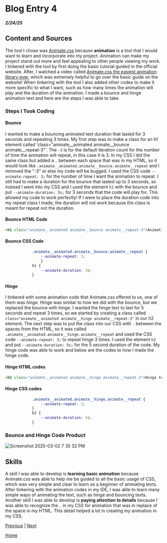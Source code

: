 # Blog Entry 4
##### 2/24/25
## Content and Sources
The tool I chose was [Animate.css](https://animate.style/) because **animation** is a tool that I would want to learn and incorporate into my project. Animation can make my project stand out more and feel appealing to other people viewing my work. I tinkered  with the tool by first doing the basic tutorial guided in the official website. After, I watched a video called [Animate.css the easiest animation library ever](https://youtu.be/VzbBcVRquYA?si=0PTfxOxvaJgiV0BV), which was extremely helpful to go over the basic guide on the website! When tinkering with the tool I also added other codes to make it more specific to what I want, such as how many times the animation will play and the duration of the animation. I made a bounce and hinge animation text and here are the steps I was able to take.
### Steps I Took Coding
#### Bounce
I wanted to make a bouncing animated text duration that lasted for 3 seconds and repeating 3 times. My first step was to make a class for an h1 element called 'class="animate__animated animate__bounce animate__repeat-3"'. The `-3` is for the default iteration count for the number of time the animation will repeat, in this case it is 3. In my CSS I did the same class but added a `.` between each space that was in my HTML, so it would look like `.animate__animated.animate__bounce.animate__repeat` and I removed the "-3" or else my code will be bugged. I used the CSS code `--animate-repeat: 3;` for the number of time I want the animation to repeat. I still had to make a duration for the bounce that lasted up to 3 seconds, so instead I went into my CSS and I used the element `h1` with the bounce and put `--animate-duration: 3s;` for 3 seconds that the code will play for. This allowed my code to work perfectly! If I were to place the duration code into my repeat class I made, the duration will not work because the class is meant for repeat not the duration. 

#### Bounce HTML Code
```HTML
<h1 class="animate__animated animate__bounce animate__repeat-3">Animation practice</h1>
```
#### Bounce CSS Code
```CSS
            .animate__animated.animate__bounce.animate__repeat {
                --animate-repeat: 3;
                }
            h1 {
                --animate-duration: 3s;
            }
```
#### Hinge
I tinkered with some animation code that Animate.css offered to us, one of them was _hinge_. Hinge was similar to how we did with the bounce, but we replaced the bounce with hinge. I wanted the hinge text to last for 5 seconds and repeat 3 times, so we started by creating a class called `class="animate__animated animate__hinge animate__repeat-3"` in our h2 element. The next step was to put the class into our CSS with `.` between the spaces from the HTML, so it was called `.animate__animated.animate__hinge.animate__repeat` and used the CSS code `--animate-repeat: 3;` to repeat hinge 3 times. I used the element `h2` and put `--animate-duration: 5s;` for the 5 second duration of the code. My hinge code was able to work and below are the codes to how I made the hinge code. 
#### Hinge HTML codes
```HTML
<h2 class="animate__animated animate__hinge animate__repeat-3">Hinge text</h2>
```
#### Hinge CSS codes
```CSS
            .animate__animated.animate__hinge.animate__repeat {
                --animate-repeat: 3;
            }
            h2 {
                --animate-duration: 5s;
            }
```

### Bounce and Hinge Code Product
![Screenshot 2025-03-02 7 35 32 PM](https://github.com/user-attachments/assets/e6ad5dd7-fc6a-4587-80a7-501b1a233e40)

## Skills
A skill I was able to develop is **learning basic animation** because Animate.css was able to help me be guided to all the basic usage of CSS, which was very simple and clear to learn as a beginner of animating texts. After tinkering with the animation codes in my IDE, I was able to learn many simple ways of animating the text, such as hinge and bouncing texts. Another skill I was able to develop is **paying attention to details** because I was able to recognize the `.` in my CSS for animation that was in replace of the space in my HTML. This detail helped a lot in creating my animation in my CSS.

[Previous](entry03.md) | [Next](entry05.md)

[Home](../README.md)
